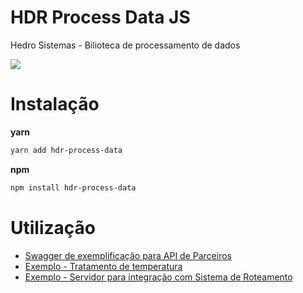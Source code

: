# HDR Process Data JS

Hedro Sistemas - Bilioteca de processamento de dados

<a href="https://www.hedro.com.br/" alt="Hedro">
<img src="https://img.shields.io/static/v1.svg?label=Hedro&message=Sistemas&color=blue" /></a>

# Instalação


**yarn**

```bash
yarn add hdr-process-data
```

**npm**

```bash
npm install hdr-process-data
```

# Utilização

- [Swagger de exemplificação para API de Parceiros](https://github.com/hedrosistemas/hdr_process_data_js/tree/master/exemples/partner_swagger.yaml)
- [Exemplo - Tratamento de temperatura](https://github.com/hedrosistemas/hdr_process_data_js/tree/master/exemples/simple_usage/temperature)
- [Exemplo  - Servidor para integração com Sistema de Roteamento](https://github.com/hedrosistemas/hdr_process_data_js/tree/master/exemples/api_for_routing_system)

